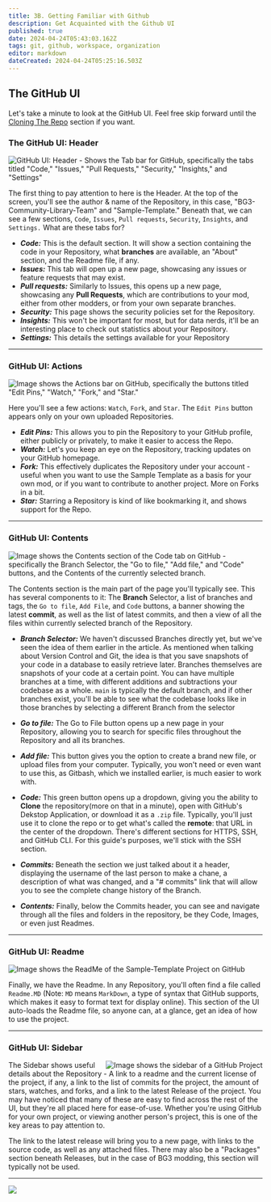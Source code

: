 ```yaml
---
title: 3B. Getting Familiar with Github
description: Get Acquainted with the Github UI
published: true
date: 2024-04-24T05:43:03.162Z
tags: git, github, workspace, organization
editor: markdown
dateCreated: 2024-04-24T05:25:16.503Z
---
```


## The GitHub UI
Let's take a minute to look at the GitHub UI. Feel free skip forward until the [Cloning The Repo](#cloning-the-repo) section if you want.

### The GitHub UI: Header
![GitHub UI: Header - Shows the Tab bar for GitHub, specifically the tabs titled "Code," "Issues," "Pull Requests," "Security," "Insights," and "Settings"](https://github.com/BG3-Community-Library-Team/BG3-Community-Library/raw/main/WikiRes/Git/img/GitHub%20Header.PNG)

The first thing to pay attention to here is the Header. At the top of the screen, you'll see the author & name of the Repository, in this case, "BG3-Community-Library-Team" and "Sample-Template." Beneath that, we can see a few sections, `Code`, `Issues`, `Pull requests`, `Security`, `Insights`, and `Settings.` What are these tabs for?

- ***Code:*** This is the default section. It will show a section containing the code in your Repository, what **branches** are available, an "About" section, and the Readme file, if any.
- ***Issues:*** This tab will open up a new page, showcasing any issues or feature requests that may exist.
- ***Pull requests:*** Similarly to Issues, this opens up a new page, showcasing any **Pull Requests**, which are contributions to your mod, either from other modders, or from your own separate branches.
- ***Security:*** This page shows the security policies set for the Repository.
- ***Insights:*** This won't be important for most, but for data nerds, it'll be an interesting place to check out statistics about your Repository.
- ***Settings:*** This details the settings available for your Repository

---
### GitHub UI: Actions
![Image shows the Actions bar on GitHub, specifically the buttons titled "Edit Pins," "Watch," "Fork," and "Star."](https://github.com/BG3-Community-Library-Team/BG3-Community-Library/raw/main/WikiRes/Git/img/GitHub%20Actions.PNG)

Here you'll see a few actions: `Watch`, `Fork`, and `Star`. The `Edit Pins` button appears only on your own uploaded Repositories.

- ***Edit Pins:*** This allows you to pin the Repository to your GitHub profile, either publicly or privately, to make it easier to access the Repo.
- ***Watch:*** Let's you keep an eye on the Repository, tracking updates on your GitHub homepage.
- ***Fork:*** This effectively duplicates the Repository under your account - useful when you want to use the Sample Template as a basis for your own mod, or if you want to contribute to another project. More on Forks in a bit.
- ***Star:*** Starring a Repository is kind of like bookmarking it, and shows support for the Repo.

---
### GitHub UI: Contents
![Image shows the Contents section of the Code tab on GitHub - specifically the Branch Selector, the "Go to file," "Add file," and "Code" buttons, and the Contents of the currently selected branch.](https://github.com/BG3-Community-Library-Team/BG3-Community-Library/raw/main/WikiRes/Git/img/GitHub%20Contents.PNG)

The Contents section is the main part of the page you'll typically see. This has several components to it: The **Branch** Selector, a list of branches and tags, the `Go to file`, `Add File`, and `Code` buttons, a banner showing the latest **commit**, as well as the list of latest commits, and then a view of all the files within currently selected branch of the Repository.

- ***Branch Selector:*** We haven't discussed Branches directly yet, but we've seen the idea of them earlier in the article. As mentioned when talking about Version Control and Git, the idea is that you save snapshots of your code in a database to easily retrieve later. Branches themselves are snapshots of your code at a certain point. You can have multiple branches at a time, with different additions and subtractions your codebase as a whole. `main` is typically the default branch, and if other branches exist, you'll be able to see what the codebase looks like in those branches by selecting a different Branch from the selector

- ***Go to file:*** The Go to File button opens up a new page in your Repository, allowing you to search for specific files throughout the Repository and all its branches.

- ***Add file:*** This button gives you the option to create a brand new file, or upload files from your computer. Typically, you won't need or even want to use this, as Gitbash, which we installed earlier, is much easier to work with.

- ***Code:*** This green button opens up a dropdown, giving you the ability to **Clone** the repository(more on that in a minute), open with GitHub's Dekstop Application, or download it as a `.zip` file. Typically, you'll just use it to clone the repo or to get what's called the **remote**: that URL in the center of the dropdown. There's different sections for HTTPS, SSH, and GitHub CLI. For this guide's purposes, we'll stick with the SSH section.

- ***Commits:*** Beneath the section we just talked about it a header, displaying the username of the last person to make a chane, a description of what was changed, and a "# commits" link that will allow you to see the complete change history of the Branch.

- ***Contents:*** Finally, below the Commits header, you can see and navigate through all the files and folders in the repository, be they Code, Images, or even just Readmes.

---
### GitHub UI: Readme
![Image shows the ReadMe of the Sample-Template Project on GitHub](https://github.com/BG3-Community-Library-Team/BG3-Community-Library/raw/main/WikiRes/Git/img/GitHub%20ReadMe.PNG)

Finally, we have the Readme. In any Repository, you'll often find a file called `Readme.MD` (Note: `MD` means `MarkDown`, a type of syntax that GitHub supports, which makes it easy to format text for display online). This section of the UI auto-loads the Readme file, so anyone can, at a glance, get an idea of how to use the project.

---
### GitHub UI: Sidebar
<img align="right" src="https://github.com/BG3-Community-Library-Team/BG3-Community-Library/raw/main/WikiRes/Git/img/GitHub%20Sidebar.PNG" alt="Image shows the sidebar of a GitHub Project">

The Sidebar shows useful details about the Repository - A link to a readme and the current license of the project, if any, a link to the list of commits for the project, the amount of stars, watches, and forks, and a link to the latest Release of the project. You may have noticed that many of these are easy to find across the rest of the UI, but they're all placed here for ease-of-use. Whether you're using GitHub for your own project, or viewing another person's project, this is one of the key areas to pay attention to.

The link to the latest release will bring you to a new page, with links to the  source code, as well as any attached files. There may also be a "Packages" section beneath Releases, but in the case of BG3 modding, this section will typically not be used.

---
<p align="center">

[<img src="https://img.shields.io/badge/Back_To-Working_with_Repositories-orange?style=for-the-badge">](/tools/modders-guide-to-git/working-with-repositories)
</p>